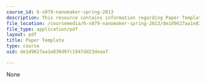 ```yaml
---
course_id: 6-s079-nanomaker-spring-2013
description: This resource contains information regarding Paper Template.
file_location: /coursemedia/6-s079-nanomaker-spring-2013/de1d9627aa1e830d97c1947dd23deaa7_MIT6_S079S13_papertemp.pdf
file_type: application/pdf
layout: pdf
title: Paper Template
type: course
uid: de1d9627aa1e830d97c1947dd23deaa7

---
```

None